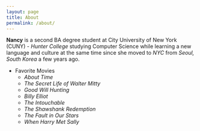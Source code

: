 ```yaml
---
layout: page
title: About
permalink: /about/
---
```


**Nancy** is a second BA degree student at City University of New York (CUNY) - _Hunter College_ studying Computer Science while learning a new language and culture at the same time since she moved to _NYC_ from _Seoul, South Korea_ a few years ago.

* Favorite Movies
  * _About Time_
  * _The Secret Life of Walter Mitty_
  * _Good Will Hunting_
  * _Billy Elliot_
  * _The Intouchable_
  * _The Shawshank Redemption_
  * _The Fault in Our Stars_ 
  * _When Harry Met Sally_        

